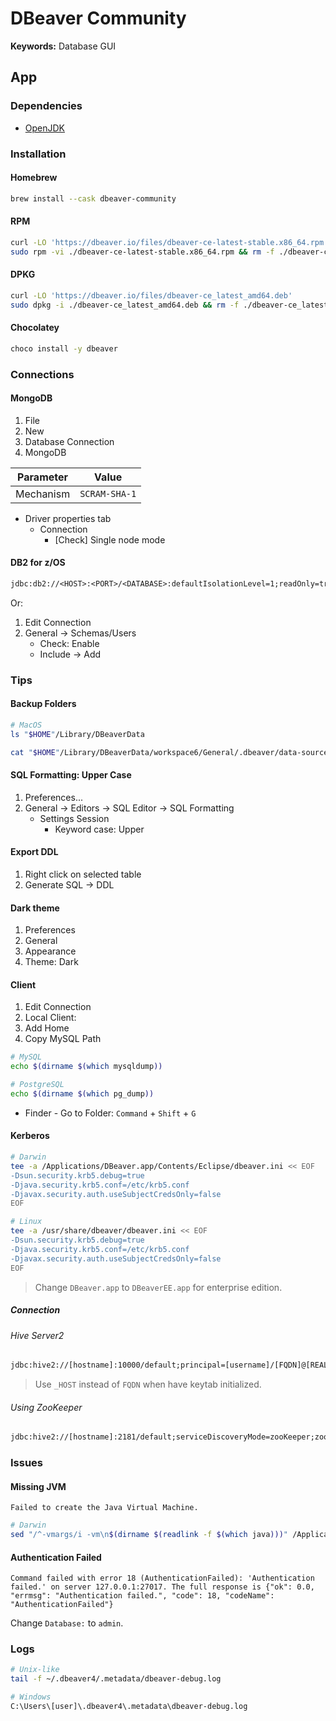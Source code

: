 # DBeaver Community

<!--
Blueprints
Customers
  Client
    Development
    Stating
    Production
Machines
  Apex
  Docker
-->

<!--
id IN ('<id>')
-->

**Keywords:** Database GUI

## App

### Dependencies

- [OpenJDK](/openjdk/README.md)

### Installation

#### Homebrew

```sh
brew install --cask dbeaver-community
```

#### RPM

```sh
curl -LO 'https://dbeaver.io/files/dbeaver-ce-latest-stable.x86_64.rpm'
sudo rpm -vi ./dbeaver-ce-latest-stable.x86_64.rpm && rm -f ./dbeaver-ce-latest-stable.x86_64.rpm
```

#### DPKG

```sh
curl -LO 'https://dbeaver.io/files/dbeaver-ce_latest_amd64.deb'
sudo dpkg -i ./dbeaver-ce_latest_amd64.deb && rm -f ./dbeaver-ce_latest_amd64.deb
```

#### Chocolatey

```sh
choco install -y dbeaver
```

### Connections

#### MongoDB

1. File
2. New
3. Database Connection
4. MongoDB

| Parameter | Value         |
| --------- | ------------- |
| Mechanism | `SCRAM-SHA-1` |

- Driver properties tab
  - Connection
    - \[Check] Single node mode

#### DB2 for z/OS

```txt
jdbc:db2://<HOST>:<PORT>/<DATABASE>:defaultIsolationLevel=1;readOnly=true;currentSchema=<SCHEMA>;
```

Or:

1. Edit Connection
2. General -> Schemas/Users
   - Check: Enable
   - Include -> Add

### Tips

#### Backup Folders

```sh
# MacOS
ls "$HOME"/Library/DBeaverData

cat "$HOME"/Library/DBeaverData/workspace6/General/.dbeaver/data-sources.json | gh gist create - -f dbeaver-data-sources.json
```

#### SQL Formatting: Upper Case

1. Preferences...
2. General -> Editors -> SQL Editor -> SQL Formatting
   - Settings Session
     - Keyword case: Upper

#### Export DDL

1. Right click on selected table
2. Generate SQL -> DDL

<!--
#### TBD

~/Library/DBeaverData/workspace6/General/.dbeaver/credentials-config.json

https://gist.github.com/felipou/50b60309f99b70b1e28f6d22da5d8e61
-->

#### Dark theme

1. Preferences
2. General
3. Appearance
4. Theme: Dark

#### Client

1. Edit Connection
2. Local Client:
3. Add Home
4. Copy MySQL Path

```sh
# MySQL
echo $(dirname $(which mysqldump))

# PostgreSQL
echo $(dirname $(which pg_dump))
```

- Finder - Go to Folder: `Command` + `Shift` + `G`

#### Kerberos

```sh
# Darwin
tee -a /Applications/DBeaver.app/Contents/Eclipse/dbeaver.ini << EOF
-Dsun.security.krb5.debug=true
-Djava.security.krb5.conf=/etc/krb5.conf
-Djavax.security.auth.useSubjectCredsOnly=false
EOF

# Linux
tee -a /usr/share/dbeaver/dbeaver.ini << EOF
-Dsun.security.krb5.debug=true
-Djava.security.krb5.conf=/etc/krb5.conf
-Djavax.security.auth.useSubjectCredsOnly=false
EOF
```

> Change `DBeaver.app` to `DBeaverEE.app` for enterprise edition.

##### Connection

###### Hive Server2

```txt
jdbc:hive2://[hostname]:10000/default;principal=[username]/[FQDN]@[REALM]
```

> Use `_HOST` instead of `FQDN` when have keytab initialized.

###### Using ZooKeeper

```txt
jdbc:hive2://[hostname]:2181/default;serviceDiscoveryMode=zooKeeper;zooKeeperNamespace=hiveserver2
```

### Issues

<!--
#### TBD

```log
Unable to reach a settlement: [diffie-hellman-group1-sha1, diffie-hellman-group-exchange-sha1] and [curve25519-sha256, curve25519-sha256@libssh.org, ecdh-sha2-nistp256, ecdh-sha2-nistp384, ecdh-sha2-nistp521, sntrup761x25519-sha512@openssh.com, diffie-hellman-group-exchange-sha256, diffie-hellman-group16-sha512, diffie-hellman-group18-sha512, diffie-hellman-group14-sha256]
```

TODO
-->

<!-- #### TBD

```log
Communications link failure
The last packet sent successfully to the server was 0 milliseconds ago. The driver has not received any packets from the server.
  Can not read response from server. Expected to read 4 bytes, read 0 bytes before connection was unexpectedly lost.
```

TODO -->

#### Missing JVM

```log
Failed to create the Java Virtual Machine.
```

```sh
# Darwin
sed "/^-vmargs/i -vm\n$(dirname $(readlink -f $(which java)))" /Applications/DBeaver.app/Contents/Eclipse/dbeaver.ini
```

#### Authentication Failed

```log
Command failed with error 18 (AuthenticationFailed): 'Authentication failed.' on server 127.0.0.1:27017. The full response is {"ok": 0.0, "errmsg": "Authentication failed.", "code": 18, "codeName": "AuthenticationFailed"}
```

Change `Database:` to `admin`.

### Logs

```sh
# Unix-like
tail -f ~/.dbeaver4/.metadata/dbeaver-debug.log

# Windows
C:\Users\[user]\.dbeaver4\.metadata\dbeaver-debug.log
```

